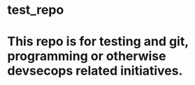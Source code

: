 # test_repo
# This repo is for testing and git, programming or otherwise devsecops related initiatives.
